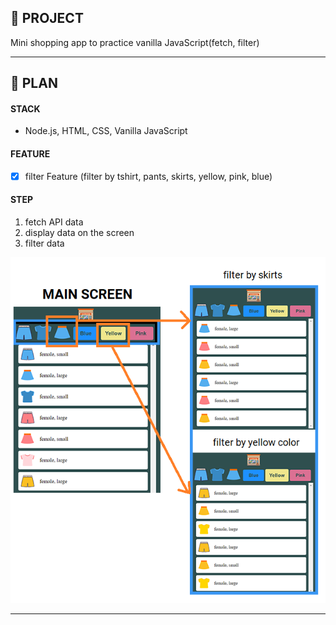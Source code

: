 ## 📑 PROJECT

Mini shopping app to practice vanilla JavaScript(fetch, filter)

---

## 📎 PLAN

#### STACK

- Node.js, HTML, CSS, Vanilla JavaScript

#### FEATURE

- [x] filter Feature (filter by tshirt, pants, skirts, yellow, pink, blue)

#### STEP

1. fetch API data
2. display data on the screen
3. filter data

<img src="./imgs/README.png?raw-true">

---

<!-- ## 💡 PROBLEM SOLVING HISTORY -->
